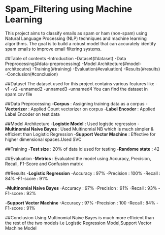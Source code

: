 # Spam_Filtering using Machine Learning

This project aims to classify emails as spam or ham (non-spam) using Natural Language Processing (NLP) techniques and machine learning algorithms. The goal is to build a robust model that can accurately identify spam emails to improve email filtering systems.

##Table of contents
-Introduction
-Dataset(#dataset)
-Data Preprocessing(#data-preprocessing)
-Model Architecture(#model-architecutre)
-Training(#training)
-Evaluation(#evaluation)
-Results(#results)
-Conclusion(#conclusion)

##Dataset
The dataset used for this project contains various features like 
-v1
-v2
-unnamed2
-unnamed3
-unnamed4
You can find the dataset in spam.csv file

##Data Preprocessing
-**Corpus** : Assigning training data as a corpus
-**Vectorizer** : Applied Count vectorizer on corpus
-**Label Encoder** : Applied Label Encoder on test data

##Model Architecture
-**Logistic Model** : Used logistic regression
-**Multinomial Naive Bayes** : Used Multinomial NB which is much simpler & efficient than Logistic Regression
-**Support Vector Machine** : Effective for higher dimensional spaces.Used SVC

##Training
-**Test size** : 20% of data id used for testing
-**Randome state** : 42

##Evaluation
-**Metrics** :  Evaluated the model using Accuracy, Precision, Recall, F1-Score and Confusion matrix

##Results
-**Logistic Regression** 
-Accuracy : 97%
-Precision : 100%
-Recall : 84%
-F1-score : 91%

-**Multinomial Naive Bayes**
-Accuracy : 97%
-Precision : 91%
-Recall : 93%
-F1-score : 92%

-**Support Vector Machine**
-Accuracy : 97%
-Precision : 100
-Recall : 84%
-F1-score : 91%

##Conclusion
Using Multinomial Naive Bayes is much more efficient than the rest of the two models i.e Logistic Regression Model,Support Vector Machine Model
